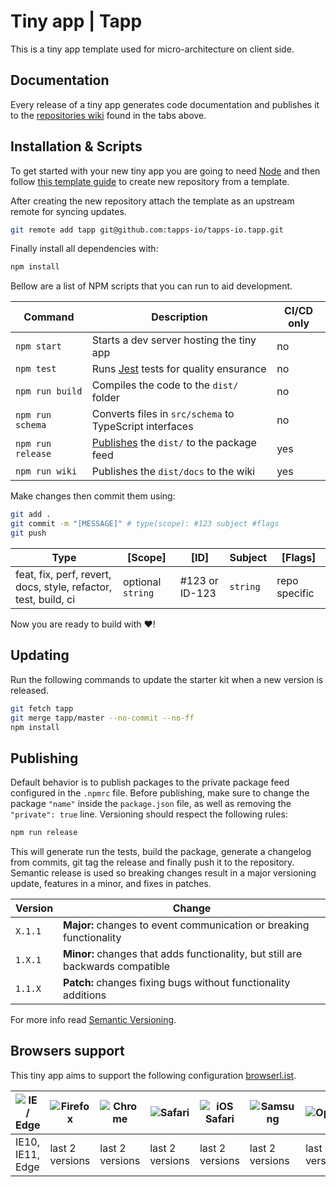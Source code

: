 # Tiny app | Tapp

This is a tiny app template used for micro-architecture on client side.

## Documentation

Every release of a tiny app generates code documentation and publishes it to the [repositories wiki](../../wiki) found in the tabs above.

## Installation & Scripts

To get started with your new tiny app you are going to need [Node](https://nodejs.org/en/) and then follow [this template guide](https://help.github.com/en/github/creating-cloning-and-archiving-repositories/creating-a-repository-from-a-template) to create new repository from a template.

After creating the new repository attach the template as an upstream remote for syncing updates.

```bash
git remote add tapp git@github.com:tapps-io/tapps-io.tapp.git
```

Finally install all dependencies with:

```bash
npm install
```

Bellow are a list of NPM scripts that you can run to aid development.

| Command           | Description                                                 | CI/CD only |
| ----------------- | ----------------------------------------------------------- | ---------- |
| `npm start`       | Starts a dev server hosting the tiny app                    | no         |
| `npm test`        | Runs [Jest](https://jestjs.io/) tests for quality ensurance | no         |
| `npm run build`   | Compiles the code to the `dist/` folder                     | no         |
| `npm run schema`  | Converts files in `src/schema` to TypeScript interfaces     | no         |
| `npm run release` | [Publishes](#Publishing) the `dist/` to the package feed    | yes        |
| `npm run wiki`    | Publishes the `dist/docs` to the wiki                       | yes        |

Make changes then commit them using:

```bash
git add .
git commit -m "[MESSAGE]" # type(scope): #123 subject #flags
git push
```

| Type                                                            | [Scope]           | [ID]           | Subject  | [Flags]       |
| --------------------------------------------------------------- | ----------------- | -------------- | -------- | ------------- |
| feat, fix, perf, revert, docs, style, refactor, test, build, ci | optional `string` | #123 or ID-123 | `string` | repo specific |

Now you are ready to build with ❤!

## Updating

Run the following commands to update the starter kit when a new version is released.

```bash
git fetch tapp
git merge tapp/master --no-commit --no-ff
npm install
```

## Publishing

Default behavior is to publish packages to the private package feed configured in the `.npmrc` file. Before publishing, make sure to change the package `"name"` inside the `package.json` file, as well as removing the `"private": true` line. Versioning should respect the following rules:

```bash
npm run release
```

This will generate run the tests, build the package, generate a changelog from commits, git tag the release and finally push it to the repository. Semantic release is used so breaking changes result in a major versioning update, features in a minor, and fixes in patches.

| Version | Change                                                                         |
| ------- | ------------------------------------------------------------------------------ |
| `X.1.1` | **Major:** changes to event communication or breaking functionality            |
| `1.X.1` | **Minor:** changes that adds functionality, but still are backwards compatible |
| `1.1.X` | **Patch:** changes fixing bugs without functionality additions                 |

For more info read [Semantic Versioning](https://semver.org/).

## Browsers support

This tiny app aims to support the following configuration [browserl.ist](https://browserl.ist/?q=%3E+0.5%25%2C+last+2+versions%2C+not+dead%2C+Firefox+ESR%2C+Chrome+41%2C+IE+10).

| ![IE / Edge](https://raw.githubusercontent.com/alrra/browser-logos/master/src/edge/edge_48x48.png) | ![Firefox](https://raw.githubusercontent.com/alrra/browser-logos/master/src/firefox/firefox_48x48.png) | ![Chrome](https://raw.githubusercontent.com/alrra/browser-logos/master/src/chrome/chrome_48x48.png) | ![Safari](https://raw.githubusercontent.com/alrra/browser-logos/master/src/safari/safari_48x48.png) | ![iOS Safari](https://raw.githubusercontent.com/alrra/browser-logos/master/src/safari-ios/safari-ios_48x48.png) | ![Samsung](https://raw.githubusercontent.com/alrra/browser-logos/master/src/samsung-internet/samsung-internet_48x48.png) | ![Opera](https://raw.githubusercontent.com/alrra/browser-logos/master/src/opera/opera_48x48.png) | ![Opera Mini](https://raw.githubusercontent.com/alrra/browser-logos/master/src/opera-mini/opera-mini_48x48.png) |
| -------------------------------------------------------------------------------------------------- | ------------------------------------------------------------------------------------------------------ | --------------------------------------------------------------------------------------------------- | --------------------------------------------------------------------------------------------------- | --------------------------------------------------------------------------------------------------------------- | ------------------------------------------------------------------------------------------------------------------------ | ------------------------------------------------------------------------------------------------ | --------------------------------------------------------------------------------------------------------------- |
| IE10, IE11, Edge                                                                                   | last 2 versions                                                                                        | last 2 versions                                                                                     | last 2 versions                                                                                     | last 2 versions                                                                                                 | last 2 versions                                                                                                          | last 2 versions                                                                                  | last 2 versions                                                                                                 |
